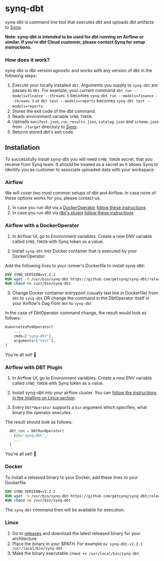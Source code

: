 # synq-dbt

synq-dbt is command line tool that executes dbt and uploads dbt artifacts to [Synq](https://app.synq.io).

**Note: synq-dbt is intended to be used for dbt running on Airflow or similar. If you're dbt Cloud customer, please contact Synq for setup instructions.** 

### How does it work?

synq-dbt is dbt version agnostic and works with any version of dbt in the following steps:

1) Execute your locally installed `dbt`. Arguments you supply to `synq-dbt` are passes to `dbt`. For example, your current command `dbt run --models=finance --threads 5` becomes `synq-dbt run --models=finance --threads 5` or `dbt test --models=reports` becomes `synq-dbt test --models=reports`.
2) Stores the exit code of the dbt command.
3) Reads environment variable `SYNQ_TOKEN`.
4) Uploads `manifest.json`, `run_results.json`, `catalog.json` and `schema.json` from `./target` directory to [Synq](https://app.synq.io).
4) Returns stored dbt's exit code.



## Installation

To successfully install synq-dbt you will need `SYNQ_TOKEN` secret, that you receive from Synq team. It should be treated as a secret as it allows Synq to identify you as customer to associate uploaded data with your workspace.

### Airflow

We will cover two most common setups of dbt and Airflow. In case none of these options works for you, please contact us.

1) In case you run dbt via a [DockerOperator](https://airflow.apache.org/docs/apache-airflow-providers-docker/stable/_api/airflow/providers/docker/operators/docker/index.html) [follow these instructions](https://github.com/getsynq/synq-dbt#airflow-with-a-docker-runner)
2) In case you run dbt via [dbt's plugin](https://github.com/gocardless/airflow-dbt) [follow these instructions](https://github.com/getsynq/synq-dbt#airflow-with-dbt-plugin)

### Airflow with a DockerOperator

1) In Airflow UI, go to Environment variables. Create a new ENV variable called `SYNQ_TOKEN` with Synq token as a value.

2) Install `synq-dbt` into Docker container that is executed by your DockerOperator

Add the following lines to your runner's Dockerfile to install synq-dbt:

```dockerfile
ENV SYNQ_VERSION=v1.2.2
RUN wget -O /usr/bin/synq-dbt https://github.com/getsynq/synq-dbt/releases/download/${SYNQ_VERSION}/synq-dbt-amd64-linux
RUN chmod +x /usr/bin/synq-dbt
```

3) Change Docker container entrypoint (usually last line in Dockerfile) from `dbt` to `synq-dbt` OR change the command in the DbtOperator itself in your Airflow's Dag from `dbt` to `synq-dbt`

In the case of DbtOperator command change, the result would look as follows:

```python
KubernetesPodOperator(
    ...
    cmds=["synq-dbt"],
    arguments=["test"],
)
```

You're all set! :tada:

### Airflow with DBT Plugin

1) In Airflow UI, go to Environment variables. Create a new ENV variable called `SYNQ_TOKEN` with Synq token as a value.

2) Install synq-dbt into your airflow cluster. You can [follow the instructions in the Intalling on Linux section](https://github.com/getsynq/synq-dbt#linux)

3) Every `Dbt*Operator` supports a `bin` argument which specifies, what binary the operator executes.

The result should look as follows:

```python
  dbt_run = DbtRunOperator(
    bin='synq-dbt',
    ...
  )
```

You're all set! :tada:

### Docker

To install a released binary to your Docker, add these lines to your Dockerfile 

```dockerfile
ENV SYNQ_VERSION=v1.2.2
RUN wget -O /usr/bin/synq-dbt https://github.com/getsynq/synq-dbt/releases/download/${SYNQ_VERSION}/synq-dbt-amd64-linux
RUN chmod +x /usr/bin/synq-dbt
```

The `synq-dbt` command then will be available for execution.

### Linux

1) Go to [releases](https://github.com/getsynq/synq-dbt/releases) and download the latest released binary for your architecture.
2) Place the binary in your $PATH. For example `mv synq-dbt-v1.2.1 /usr/local/bin/synq-dbt` 
3) Make the binary executable `chmod +x /usr/local/bin/synq-dbt`